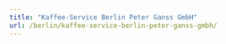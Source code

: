 ```yaml
---
title: "Kaffee-Service Berlin Peter Ganss GmbH"
url: /berlin/kaffee-service-berlin-peter-ganss-gmbh/
---
```

